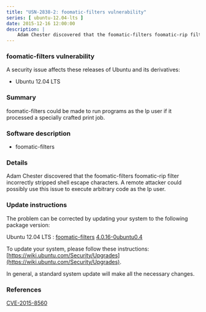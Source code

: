 ```yaml
---
title: "USN-2838-2: foomatic-filters vulnerability"
series: [ ubuntu-12.04-lts ]
date: 2015-12-16 12:00:00
description: |
    Adam Chester discovered that the foomatic-filters foomatic-rip filter incorrectly stripped shell escape characters. A remote attacker could possibly use this issue to execute arbitrary code as the lp user. 
--- 
```

 
### foomatic-filters vulnerability

A security issue affects these releases of Ubuntu and its derivatives:

* Ubuntu 12.04 LTS

### Summary

foomatic-filters could be made to run programs as the lp user if it processed a specially crafted print job.

### Software description

* foomatic-filters 

### Details

Adam Chester discovered that the foomatic-filters foomatic-rip filter incorrectly stripped shell escape characters. A remote attacker could possibly use this issue to execute arbitrary code as the lp user. 

### Update instructions

The problem can be corrected by updating your system to the following package version:

Ubuntu 12.04 LTS
 : [foomatic-filters](https://launchpad.net/ubuntu/+source/foomatic-filters) <span> [4.0.16-0ubuntu0.4](https://launchpad.net/ubuntu/+source/foomatic-filters/4.0.16-0ubuntu0.4) </span> 

To update your system, please follow these instructions: [https://wiki.ubuntu.com/Security/Upgrades](https://wiki.ubuntu.com/Security/Upgrades).

In general, a standard system update will make all the necessary changes. 

### References

 [CVE-2015-8560](http://people.ubuntu.com/~ubuntu-security/cve/CVE-2015-8560)
 
